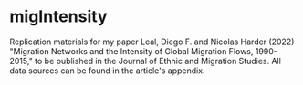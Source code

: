 # migIntensity
Replication materials for my paper Leal, Diego F. and Nicolas Harder (2022) "Migration Networks and the Intensity of Global Migration Flows, 1990-2015," to be published in the Journal of Ethnic and Migration Studies. All data sources can be found in the article's appendix.
